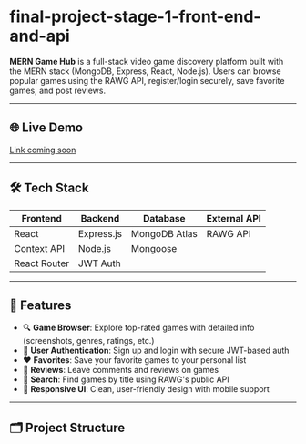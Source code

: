 # final-project-stage-1-front-end-and-api

**MERN Game Hub** is a full-stack video game discovery platform built with the MERN stack (MongoDB, Express, React, Node.js). Users can browse popular games using the RAWG API, register/login securely, save favorite games, and post reviews.

---

## 🌐 Live Demo
[Link coming soon](https://your-deployment-url.com)

---

## 🛠 Tech Stack

| Frontend     | Backend     | Database        | External API |
|--------------|-------------|-----------------|---------------|
| React        | Express.js  | MongoDB Atlas   | RAWG API      |
| Context API  | Node.js     | Mongoose        |               |
| React Router | JWT Auth    |                 |               |

---

## 🚀 Features

- 🔍 **Game Browser**: Explore top-rated games with detailed info (screenshots, genres, ratings, etc.)
- 👤 **User Authentication**: Sign up and login with secure JWT-based auth
- ❤️ **Favorites**: Save your favorite games to your personal list
- 💬 **Reviews**: Leave comments and reviews on games
- 🔎 **Search**: Find games by title using RAWG's public API
- 🎨 **Responsive UI**: Clean, user-friendly design with mobile support

---

## 🗂️ Project Structure
